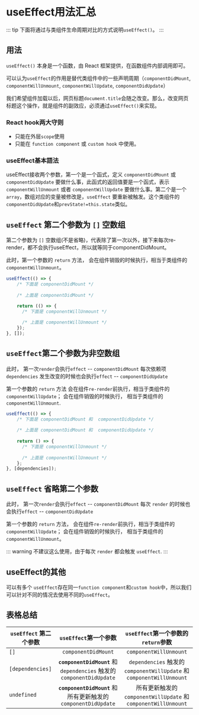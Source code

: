# useEffect用法汇总

::: tip
下面将通过与类组件生命周期对比的方式说明`useEffect()`。
:::

## 用法

`useEffect()` 本身是一个函数，由 React 框架提供，在函数组件内部调用即可。

可以认为`useEffect`的作用是替代类组件中的一些声明周期（`componentDidMount`, `componentWillUnmount`, `componentWillUpdate`, `componentDidUpdate`）

我们希望组件加载以后，网页标题`document.title`会随之改变。那么，改变网页标题这个操作，就是组件的副效应，必须通过`useEffect()`来实现。

### React hook两大守则

* 只能在外层`scope`使用
* 只能在 `function component` 或 `custom hook` 中使用。

### useEffect基本語法

useEffect接收两个参数，第一个是一个函式，定义 `componentDidMount` 或 `componentDidUpdate` 要做什么事，此函式的返回值要是一个函式，表示 `componentWillUnmount` 或者 `componentWillUpdate` 要做什么事。第二个是一个 `array`，数组对应的变量被修改是，`useEffect` 要重新被触发。这个类组件的`componentDidUpdate`和`prevState!=this.state`类似。

## `useEffect` 第二个参数为 `[]` 空数组

第二个参数为 `[]` 空数组(不是省略)，代表除了第一次以外，接下来每次re-render，都不会执行useEffect，所以就等同于componentDidMount。

此时，第一个参数的 `return` 方法，
会在组件销毁的时候执行，相当于类组件的 `componentWillUnmount`。

```js
useEffect(() => {
    /* 下面是 componentDidMount */
    
    /* 上面是 componentDidMount */

    return (() => {
      /* 下面是 componentWillUnmount */
      
      /* 上面是 componentWillUnmount */
    });
}, []);
```

## `useEffect`第二个参数为**非空数组**

此时，
第一次`render`会执行`effect`  -- `componentDidMount`
每次依赖项 `dependencies` 发生改变的时候也会执行`effect` -- `componentDidUpdate`

第一个参数的 `return` 方法
会在组件`re-render`前执行，相当于类组件的 `componentWillUpdate`；
会在组件销毁的时候执行， 相当于类组件的 `componentWillUnmount`.

```js
useEffect(() => {
    /* 下面是 componentDidMount 和  componentDidUpdate */
    
    /* 上面是 componentDidMount 和  componentDidUpdate */
    
    return () => {
      /* 下面是 componentWillUnmount */
      
      /* 上面是 componentWillUnmount */
    };
}, [dependencies]);
```

## `useEffect` 省略第二个参数

此时，
第一次`render`会执行`effect`  -- `componentDidMount`
每次 `render` 的时候也会执行`effect` -- `componentDidUpdate`

第一个参数的 `return` 方法，
会在组件`re-render`前执行，相当于类组件的 `componentWillUpdate`；
会在组件销毁的时候执行， 相当于类组件的 `componentWillUnmount`。

::: warning
不建议这么使用，由于每次 `render` 都会触发 `useEffect`.
:::

## useEffect的其他

可以有多个 `useEffect`存在同一`function component`和`custom hook`中，所以我们可以针对不同的情况去使用不同的`useEffect`。

## 表格总结

| `useEffect` 第二个参数 | `useEffect`第一个参数 | `useEffect`第一个参数的`return`参数 |
| -------------------- | :------------------: | :------------------------------: |
|         `[]`         |  `componentDidMount` |      `componentWillUnmount`      |
|   `[dependencies]`   | **`componentDidMount`** 和 `dependencies` 触发的 `componentDidUpdate`  | `dependencies` 触发的 `componentWillUpdate` 和 `componentWillUnmount`|
|     `undefined`      | **`componentDidMount`** 和 所有更新触发的 `componentDidUpdate`  | 所有更新触发的 `componentWillUpdate` 和 `componentWillUnmount`|
